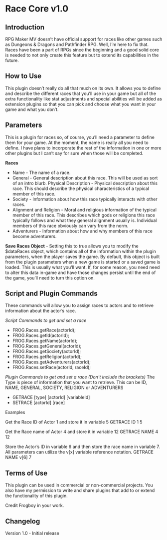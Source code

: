# Race Core v1.0

## Introduction

RPG Maker MV doesn’t have official support for races like other games such as Dungeons & Dragons and Pathfinder RPG.  Well, I’m here to fix that.  Races have been a part of RPGs since the beginning and a good solid core is needed to not only create this feature but to extend its capabilities in the future.


## How to Use

This plugin doesn’t really do all that much on its own.  It allows you to define and describe the different races that you’ll use in your game but all of the extra functionality like stat adjustments and special abilities will be added as extension plugins so that you can pick and choose what you want in your game and what you don’t.


## Parameters

This is a plugin for races so, of course, you’ll need a parameter to define them for your game.  At the moment, the name is really all you need to define.  I have plans to incorporate the rest of the information in one or more other plugins but I can’t say for sure when those will be completed.

**Races** 
* Name - The name of a race.
* General - General description about this race.  This will be used as sort of an intro blurb.
Physical Description - Physical description about this race.  This should describe the physical characteristics of a typical member of this race.
* Society - Information about how this race typically interacts with other races.
* Alignment and Religion - Moral and religious information of the typical member of this race.  This describes which gods or religions this race typically follows and what they general alignment usually is.  Individual members of this race obviously can vary from the norm.
* Adventurers - Information about how and why members of this race become adventurers.

**Save Races Object** - Setting this to true allows you to modify the $dataRaces object, which contains all of the information within the plugin parameters, when the player saves the game.  By default, this object is built from the plugin parameters when a new game is started or a saved game is loaded.  This is usually what you’ll want.  If, for some reason, you need need to alter this data in-game and have those changes persist until the end of the game, you’ll need to turn this option on.


## Script and Plugin Commands

These commands will allow you to assign races to actors and to retrieve information about the actor’s race.

*Script Commands to get and set a race*
* FROG.Races.getRace(actorId);
* FROG.Races.getId(actorId);
* FROG.Races.getName(actorId);
* FROG.Races.getGeneral(actorId);
* FROG.Races.getSociety(actorId);
* FROG.Races.getReligion(actorId);
* FROG.Races.getAdventurers(actorId);
* FROG.Races.setRace(actorId, raceId);

*Plugin Commands to get and set a race (Don't include the brackets)*
The Type is piece of information that you want to retrieve.  This can be ID, NAME, GENERAL, SOCIETY, RELIGION or ADVENTURERS
* GETRACE [type] [actorId] [variableId]
* SETRACE [actorId] [race]

Examples

Get the Race ID of Actor 1 and store it in variable 5
GETRACE ID 1 5

Get the Race name of Actor 4 and store it in variable 12
GETRACE NAME 4 12

Store the Actor’s ID in variable 6 and then store the race name in variable 7.  All parameters can utilize the v[x] variable reference notation.
GETRACE NAME v[6] 7


## Terms of Use

This plugin can be used in commercial or non-commercial projects.  You also have my permission to write and share plugins that add to or extend the functionality of this plugin.

Credit Frogboy in your work.


## Changelog

Version 1.0 - Initial release
